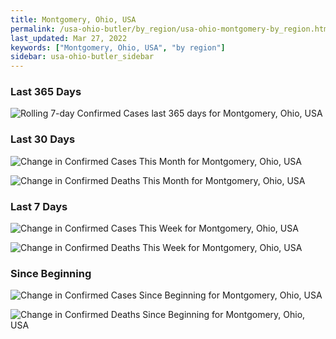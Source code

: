 ```yaml
---
title: Montgomery, Ohio, USA
permalink: /usa-ohio-butler/by_region/usa-ohio-montgomery-by_region.html
last_updated: Mar 27, 2022
keywords: ["Montgomery, Ohio, USA", "by region"]
sidebar: usa-ohio-butler_sidebar
---
```


<h3>Last 365 Days</h3>

![Rolling 7-day Confirmed Cases last 365 days for Montgomery, Ohio, USA](/covid_tracker/images/graphs/usa-ohio-montgomery-weekly_totals_graph.png)

<h3>Last 30 Days</h3>

![Change in Confirmed Cases This Month for Montgomery, Ohio, USA](/covid_tracker/images/graphs/usa-ohio-montgomery-delta_confirmed-30_days_graph.png)

![Change in Confirmed Deaths This Month for Montgomery, Ohio, USA](/covid_tracker/images/graphs/usa-ohio-montgomery-delta_deaths-30_days_graph.png)

<h3>Last 7 Days</h3>

![Change in Confirmed Cases This Week for Montgomery, Ohio, USA](/covid_tracker/images/graphs/usa-ohio-montgomery-delta_confirmed-7_days_graph.png)

![Change in Confirmed Deaths This Week for Montgomery, Ohio, USA](/covid_tracker/images/graphs/usa-ohio-montgomery-delta_deaths-7_days_graph.png)

<h3>Since Beginning</h3>

![Change in Confirmed Cases Since Beginning for Montgomery, Ohio, USA](/covid_tracker/images/graphs/usa-ohio-montgomery-delta_confirmed-since_beginning_graph.png)

![Change in Confirmed Deaths Since Beginning for Montgomery, Ohio, USA](/covid_tracker/images/graphs/usa-ohio-montgomery-delta_deaths-since_beginning_graph.png)
